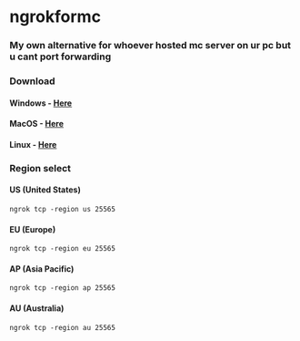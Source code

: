 # ngrokformc
### My own alternative for whoever hosted mc server on ur pc but u cant port forwarding
### Download
#### Windows - [Here](https://ngrok.com/download)
#### MacOS - [Here](https://ngrok.com/download)
#### Linux - [Here](https://ngrok.com/download)
### Region select
#### US (United States)
```
ngrok tcp -region us 25565
```
#### EU (Europe)
```
ngrok tcp -region eu 25565
```
#### AP (Asia Pacific)
```
ngrok tcp -region ap 25565
```
#### AU (Australia)
```
ngrok tcp -region au 25565
```
